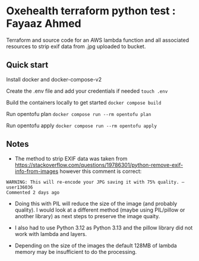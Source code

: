 # Oxehealth terraform python test : Fayaaz Ahmed

Terraform and source code for an AWS lambda function and all associated resources
to strip exif data from .jpg uploaded to bucket.

## Quick start

Install docker and docker-compose-v2

Create the .env file and add your credentials if needed
`touch .env`

Build the containers locally to get started
`docker compose build`

Run opentofu plan
`docker compose run --rm opentofu plan`

Run opentofu apply
`docker compose run --rm opentofu apply`


## Notes

- The method to strip EXIF data was taken from https://stackoverflow.com/questions/19786301/python-remove-exif-info-from-images
however this comment is correct:
```
WARNING: This will re-encode your JPG saving it with 75% quality. – 
user136036
Commented 2 days ago
```

- Doing this with PIL will reduce the size of the image (and probably quality). I would look at
 a different method (maybe using PIL/pillow or another library) as next steps to preserve the image quaity.

- I also had to use Python 3.12 as Python 3.13 and the pillow library did not work with lambda and layers. 

- Depending on the size of the images the default 128MB of lambda memory may be insufficient to do the processing.
